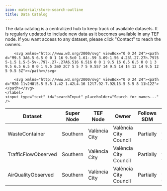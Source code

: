 ```yaml
---
icon: material/store-search-outline
title: Data Catalog
---
```

The data catalog is a centralized hub to keep track of available datasets. It is regularly updated to include new data as it becomes available in any TEF node. If you want access to any dataset, please click "Contact" to reach the owners.

<!-- Search input -->
<div class="search-container">
    <label class="md-search__icon md-icon" for="__search">
        
        <svg xmlns="http://www.w3.org/2000/svg" viewBox="0 0 24 24"><path d="M9.5 3A6.5 6.5 0 0 1 16 9.5c0 1.61-.59 3.09-1.56 4.23l.27.27h.79l5 5-1.5 1.5-5-5v-.79l-.27-.27A6.516 6.516 0 0 1 9.5 16 6.5 6.5 0 0 1 3 9.5 6.5 6.5 0 0 1 9.5 3m0 2C7 5 5 7 5 9.5S7 14 9.5 14 14 12 14 9.5 12 5 9.5 5Z"></path></svg>
        
        <svg xmlns="http://www.w3.org/2000/svg" viewBox="0 0 24 24"><path d="M20 11v2H8l5.5 5.5-1.42 1.42L4.16 12l7.92-7.92L13.5 5.5 8 11h12Z"></path></svg>
    </label>
    <input type="text" id="searchInput" placeholder="Search for names..." />
</div>

| Dataset             | Super Node | TEF Node      | Owner                 | Follows SDM | Data Model                                                                                                              | Get Access                                    |
| ------------------- | ---------- | ------------- | --------------------- | ----------- | ----------------------------------------------------------------------------------------------------------------------- | --------------------------------------------- |
| WasteContainer      | Southern   | València City | València City Council | Partially   | [See specification](https://gitlab.com/vlci-public/models-dades/wastemanagement/-/blob/main/WasteContainer/spec.md)     | [Contact owner](https://valencia.opendatasoft.com/pages/home/) |
| TrafficFlowObserved | Southern   | València City | València City Council | Partially   | [See specification](https://gitlab.com/vlci-public/models-dades/environment/-/blob/main/AirQualityObserved/spec.md)     | [Contact owner](https://valencia.opendatasoft.com/pages/home/) |
| AirQualityObserved  | Southern   | València City | València City Council | Partially   | [See specification](https://gitlab.com/vlci-public/models-dades/transportation/-/blob/main/TrafficFlowObserved/spec.md) | [Contact owner](https://valencia.opendatasoft.com/pages/home/) |

<script>
document.addEventListener("DOMContentLoaded", function() {
    // Hide sidebar
    document.querySelector('.md-sidebar--secondary').style.display = 'none';

    // filter
    const searchInput = document.getElementById("searchInput");
    const table = document.querySelector("table");

    searchInput.addEventListener("keyup", function() {
        const filter = searchInput.value.toLowerCase();
        const rows = table.getElementsByTagName("tr");

        for (let i = 1; i < rows.length; i++) {
            const cells = rows[i].getElementsByTagName("td");
            let found = false;

            for (let j = 0; j < cells.length; j++) {
                if (cells[j].textContent.toLowerCase().indexOf(filter) > -1) {
                    found = true;
                    break;
                }
            }

            rows[i].style.display = found ? "" : "none";
        }
    });
});
</script>